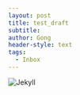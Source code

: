```yaml
---
layout: post
title: test_draft
subtitle: 
author: Gong
header-style: text
tags:
  - Inbox
---
```


![Jekyll](/blog/uploads\Jekyll.png)